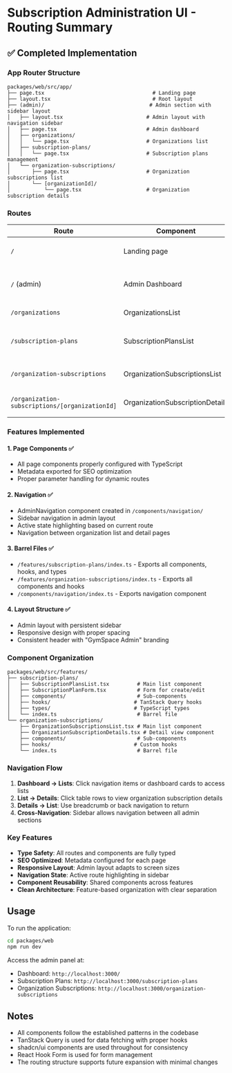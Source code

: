 # Subscription Administration UI - Routing Summary

## ✅ Completed Implementation

### App Router Structure

```
packages/web/src/app/
├── page.tsx                                   # Landing page
├── layout.tsx                                 # Root layout
├── (admin)/                                  # Admin section with sidebar layout
│   ├── layout.tsx                           # Admin layout with navigation sidebar
│   ├── page.tsx                             # Admin dashboard
│   ├── organizations/
│   │   └── page.tsx                         # Organizations list
│   ├── subscription-plans/
│   │   └── page.tsx                         # Subscription plans management
│   └── organization-subscriptions/
│       ├── page.tsx                         # Organization subscriptions list
│       └── [organizationId]/
│           └── page.tsx                     # Organization subscription details
```

### Routes

| Route | Component | Description |
|-------|-----------|-------------|
| `/` | Landing page | Public landing page with product info |
| `/` (admin) | Admin Dashboard | Admin overview page with quick links |
| `/organizations` | OrganizationsList | List all organizations |
| `/subscription-plans` | SubscriptionPlansList | Manage subscription plans and pricing |
| `/organization-subscriptions` | OrganizationSubscriptionsList | View all organization subscriptions |
| `/organization-subscriptions/[organizationId]` | OrganizationSubscriptionDetails | View specific organization's subscription |

### Features Implemented

#### 1. **Page Components** ✅
- All page components properly configured with TypeScript
- Metadata exported for SEO optimization
- Proper parameter handling for dynamic routes

#### 2. **Navigation** ✅
- AdminNavigation component created in `/components/navigation/`
- Sidebar navigation in admin layout
- Active state highlighting based on current route
- Navigation between organization list and detail pages

#### 3. **Barrel Files** ✅
- `/features/subscription-plans/index.ts` - Exports all components, hooks, and types
- `/features/organization-subscriptions/index.ts` - Exports all components and hooks
- `/components/navigation/index.ts` - Exports navigation component

#### 4. **Layout Structure** ✅
- Admin layout with persistent sidebar
- Responsive design with proper spacing
- Consistent header with "GymSpace Admin" branding

### Component Organization

```
packages/web/src/features/
├── subscription-plans/
│   ├── SubscriptionPlansList.tsx         # Main list component
│   ├── SubscriptionPlanForm.tsx          # Form for create/edit
│   ├── components/                       # Sub-components
│   ├── hooks/                           # TanStack Query hooks
│   ├── types/                           # TypeScript types
│   └── index.ts                          # Barrel file
└── organization-subscriptions/
    ├── OrganizationSubscriptionsList.tsx # Main list component
    ├── OrganizationSubscriptionDetails.tsx # Detail view component
    ├── components/                       # Sub-components
    ├── hooks/                           # Custom hooks
    └── index.ts                          # Barrel file
```

### Navigation Flow

1. **Dashboard → Lists**: Click navigation items or dashboard cards to access lists
2. **List → Details**: Click table rows to view organization subscription details
3. **Details → List**: Use breadcrumb or back navigation to return
4. **Cross-Navigation**: Sidebar allows navigation between all admin sections

### Key Features

- **Type Safety**: All routes and components are fully typed
- **SEO Optimized**: Metadata configured for each page
- **Responsive Layout**: Admin layout adapts to screen sizes
- **Navigation State**: Active route highlighting in sidebar
- **Component Reusability**: Shared components across features
- **Clean Architecture**: Feature-based organization with clear separation

## Usage

To run the application:

```bash
cd packages/web
npm run dev
```

Access the admin panel at:
- Dashboard: `http://localhost:3000/`
- Subscription Plans: `http://localhost:3000/subscription-plans`
- Organization Subscriptions: `http://localhost:3000/organization-subscriptions`

## Notes

- All components follow the established patterns in the codebase
- TanStack Query is used for data fetching with proper hooks
- shadcn/ui components are used throughout for consistency
- React Hook Form is used for form management
- The routing structure supports future expansion with minimal changes